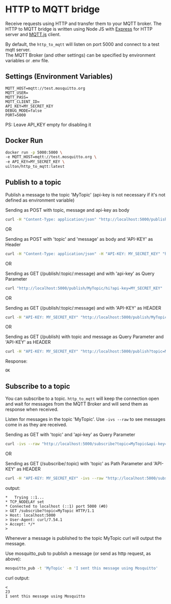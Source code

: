 # HTTP to MQTT bridge
Receive requests using HTTP and transfer them to your MQTT broker. The HTTP to MQTT bridge is written using Node JS with [Express](https://expressjs.com/) for HTTP server and [MQTT.js](https://www.npmjs.com/package/mqtt) client.

By default, the `http_to_mqtt` will listen on port 5000 and connect to a test mqtt server.  
The MQTT Broker (and other settings) can be specified by environment variables or .env file.

## Settings (Environment Variables)
```dotenv
MQTT_HOST=mqtt://test.mosquitto.org
MQTT_USER=
MQTT_PASS=
MQTT_CLIENT_ID=
API_KEY=MY_SECRET_KEY
DEBUG_MODE=false
PORT=5000
```
PS: Leave API_KEY empty for disabling it

## Docker Run
```sh
docker run -p 5000:5000 \
-e MQTT_HOST=mqtt://test.mosquitto.org \
-e API_KEY=MY_SECRET_KEY \
uilton/http_to_mqtt:latest
```


## Publish to a topic
Publish a message to the topic 'MyTopic' (api-key is not necessary if it's not defined as environment variable)

Sending as POST with topic, message and api-key as body
```bash
curl -H "Content-Type: application/json" "http://localhost:5000/publish"  -d '{"topic" : "MyTopic", "message" : "hi", "api-key": "MY_SECRET_KEY" }'
```

OR

Sending as POST with 'topic' and 'message' as body and 'API-KEY' as Header
```bash
curl -H "Content-Type: application/json" -H "API-KEY: MY_SECRET_KEY" "http://localhost:5000/publish"  -d '{"topic" : "MyTopic", "message" : "hi" }'
```

OR

Sending as GET (/publish/:topic/:message) and with 'api-key' as Query Parameter
```bash
curl "http://localhost:5000/publish/MyTopic/hi?api-key=MY_SECRET_KEY"
```

OR

Sending as GET (/publish/:topic/:message) and with 'API-KEY' as HEADER
```bash
curl -H "API-KEY: MY_SECRET_KEY" "http://localhost:5000/publish/MyTopic/hi"
```

OR

Sending as GET (/publish) with topic and message as Query Parameter and 'API-KEY' as HEADER
```bash
curl -H "API-KEY: MY_SECRET_KEY" "http://localhost:5000/publish?topic=MyTopic&message=hi"
```

Response:
```
OK
```

## Subscribe to a topic

You can subscribe to a topic.  `http_to_mqtt` will keep the connection open and wait for messages from the MQTT Broker and will send them as response when received.

Listen for messages in the topic 'MyTopic'.  Use `-ivs --raw` to see messages come in as they are received.

Sending as GET with 'topic' and 'api-key' as Query Parameter
```bash
curl -ivs --raw "http://localhost:5000/subscribe?topic=MyTopic&api-key=MY_SECRET_KEY"
```

OR

Sending as GET (/subscribe/:topic) with 'topic' as Path Parameter and 'API-KEY' as HEADER
```bash
curl -H "API-KEY: MY_SECRET_KEY" -ivs --raw "http://localhost:5000/subscribe/MyTopic"
```

output:
```
*   Trying ::1...
* TCP_NODELAY set
* Connected to localhost (::1) port 5000 (#0)
> GET /subscribe?topic=MyTopic HTTP/1.1
> Host: localhost:5000
> User-Agent: curl/7.54.1
> Accept: */*
>
```

Whenever a message is published to the topic MyTopic curl will output the message.

Use mosquitto_pub to publish a message (or send as http request, as above):
```bash
mosquitto_pub -t 'MyTopic' -m 'I sent this message using Mosquitto'
```

curl output:
```
<
23
I sent this message using Mosquitto
```